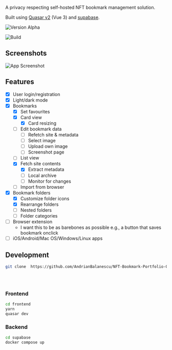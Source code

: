  A privacy respecting self-hosted NFT bookmark management solution.

Built using [Quasar v2](https://quasar.dev/) (Vue 3) and [supabase](https://supabase.io).

![Version Alpha](https://img.shields.io/badge/version-what's%20before%20alpha-red)

![Build](https://img.shields.io/badge/build-cross%20your%20fingers-orange)

## Screenshots

![App Screenshot](https://gpqfizmipddyuclajzop.supabase.in/storage/v1/object/public/avatars/11.png)

## Features

- [x] User login/registration
- [x] Light/dark mode
- [x] Bookmarks
  - [x] Set favourites
  - [x] Card view
    - [x] Card resizing
  - [ ] Edit bookmark data
    - [ ] Refetch site & metadata
    - [ ] Select image
    - [ ] Upload own image
    - [ ] Screenshot page
  - [ ] List view
  - [x] Fetch site contents
    - [x] Extract metadata
    - [ ] Local archive
    - [ ] Monitor for changes
  - [ ] Import from browser
- [x] Bookmark folders
  - [x] Customize folder icons
  - [x] Rearrange folders
  - [ ] Nested folders
  - [ ] Folder categories
- [ ] Browser extension
  - I want this to be as barebones as possible e.g., a button that saves bookmark onclick
- [ ] iOS/Android/Mac OS/Windows/Linux apps

## Development

```bash
git clone  https://github.com/AndrianBalanescu/NFT-Bookmark-Portfolio-Quasar-And-Supabase


 
```

### Frontend

```bash
cd frontend
yarn
quasar dev
```

### Backend

```bash
cd supabase
docker compose up
```

